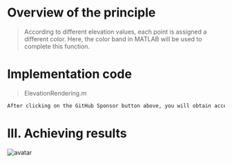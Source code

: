 #  Overview of the principle 

>  According to different elevation values, each point is assigned a different color. Here, the color band in MATLAB will be used to complete this function. 

#  Implementation code 

>  ElevationRendering.m 

 ```python  
After clicking on the GitHub Sponsor button above, you will obtain access permissions to my private code repository ( https://github.com/slowlon/my_code_bar ) to view this blog code. By searching the code number of this blog, you can find the code you need, code number is: 2024020309574098072
 ```  
#  III. Achieving results 

![avatar]( f54edd03652e4ef4b91fe68cd203d217.png) 

